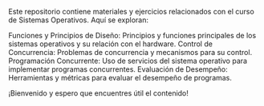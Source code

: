 Este repositorio contiene materiales y ejercicios relacionados con el curso de Sistemas Operativos. Aquí se exploran:

Funciones y Principios de Diseño: Principios y funciones principales de los sistemas operativos y su relación con el hardware.
Control de Concurrencia: Problemas de concurrencia y mecanismos para su control.
Programación Concurrente: Uso de servicios del sistema operativo para implementar programas concurrentes.
Evaluación de Desempeño: Herramientas y métricas para evaluar el desempeño de programas.

¡Bienvenido y espero que encuentres útil el contenido!
